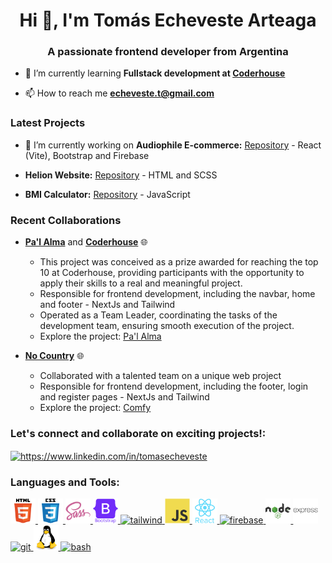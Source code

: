 <h1 align="center">Hi 👋, I'm Tomás Echeveste Arteaga</h1>
<h3 align="center">A passionate frontend developer from Argentina</h3>

- 🌱 I’m currently learning **Fullstack development at [Coderhouse](https://www.coderhouse.com/online/carrera-online-desarrollo-fullstack)**

- 📫 How to reach me **echeveste.t@gmail.com**

### Latest Projects

- 🔭 I’m currently working on **Audiophile E-commerce:** [Repository](https://github.com/Faradar/Audiophile) - React (Vite), Bootstrap and Firebase

- **Helion Website:** [Repository](https://github.com/Faradar/Helion-Website) - HTML and SCSS

- **BMI Calculator:** [Repository](https://github.com/Faradar/BMI-Calculator) - JavaScript

### Recent Collaborations

- **[Pa'l Alma](https://pal-alma.vercel.app/)** and **[Coderhouse](https://www.coderhouse.com/)** 🌐
  - This project was conceived as a prize awarded for reaching the top 10 at Coderhouse, providing participants with the opportunity to apply their skills to a real and meaningful project.
  - Responsible for frontend development, including the navbar, home and footer - NextJs and Tailwind
  - Operated as a Team Leader, coordinating the tasks of the development team, ensuring smooth execution of the project.
  - Explore the project: [Pa'l Alma](https://github.com/Faradar/Proyecto-Real-PAL-ALMA)

- **[No Country](https://www.nocountry.tech/)** 🌐
  - Collaborated with a talented team on a unique web project
  - Responsible for frontend development, including the footer, login and register pages - NextJs and Tailwind
  - Explore the project: [Comfy](https://no-country-comfy.vercel.app/)

<h3 align="left">Let's connect and collaborate on exciting projects!:</h3>
<p align="left">
<a href="https://linkedin.com/in/tomasecheveste" target="blank"><img align="center" src="https://raw.githubusercontent.com/rahuldkjain/github-profile-readme-generator/master/src/images/icons/Social/linked-in-alt.svg" alt="https://www.linkedin.com/in/tomasecheveste" height="30" width="40" /></a>
</p>

<h3 align="left">Languages and Tools:</h3>
<p align="left"> <a href="https://www.w3.org/html/" target="_blank" rel="noreferrer"> <img src="https://raw.githubusercontent.com/devicons/devicon/master/icons/html5/html5-original-wordmark.svg" alt="html5" width="40" height="40"/> </a> <a href="https://www.w3schools.com/css/" target="_blank" rel="noreferrer"> <img src="https://raw.githubusercontent.com/devicons/devicon/master/icons/css3/css3-original-wordmark.svg" alt="css3" width="40" height="40"/> </a> <a href="https://sass-lang.com" target="_blank" rel="noreferrer"> <img src="https://raw.githubusercontent.com/devicons/devicon/master/icons/sass/sass-original.svg" alt="sass" width="40" height="40"/> </a> <a href="https://getbootstrap.com" target="_blank" rel="noreferrer"> <img src="https://raw.githubusercontent.com/devicons/devicon/master/icons/bootstrap/bootstrap-plain-wordmark.svg" alt="bootstrap" width="40" height="40"/> </a> <a href="https://tailwindcss.com/" target="_blank" rel="noreferrer"> <img src="https://www.vectorlogo.zone/logos/tailwindcss/tailwindcss-icon.svg" alt="tailwind" width="40" height="40"/> </a> <a href="https://developer.mozilla.org/en-US/docs/Web/JavaScript" target="_blank" rel="noreferrer"> <img src="https://raw.githubusercontent.com/devicons/devicon/master/icons/javascript/javascript-original.svg" alt="javascript" width="40" height="40"/> </a> <a href="https://reactjs.org/" target="_blank" rel="noreferrer"> <img src="https://raw.githubusercontent.com/devicons/devicon/master/icons/react/react-original-wordmark.svg" alt="react" width="40" height="40"/> </a> <a href="https://firebase.google.com/" target="_blank" rel="noreferrer"> <img src="https://www.vectorlogo.zone/logos/firebase/firebase-icon.svg" alt="firebase" width="40" height="40"/> </a> <a href="https://nodejs.org" target="_blank" rel="noreferrer"> <img src="https://raw.githubusercontent.com/devicons/devicon/master/icons/nodejs/nodejs-original-wordmark.svg" alt="nodejs" width="40" height="40"/> </a> <a href="https://expressjs.com" target="_blank" rel="noreferrer"> <img src="https://raw.githubusercontent.com/devicons/devicon/master/icons/express/express-original-wordmark.svg" alt="express" width="40" height="40"/> </a> <a href="https://git-scm.com/" target="_blank" rel="noreferrer"> <img src="https://www.vectorlogo.zone/logos/git-scm/git-scm-icon.svg" alt="git" width="40" height="40"/> </a> <a href="https://www.linux.org/" target="_blank" rel="noreferrer"> <img src="https://raw.githubusercontent.com/devicons/devicon/master/icons/linux/linux-original.svg" alt="linux" width="40" height="40"/> </a> <a href="https://www.gnu.org/software/bash/" target="_blank" rel="noreferrer"> <img src="https://www.vectorlogo.zone/logos/gnu_bash/gnu_bash-icon.svg" alt="bash" width="40" height="40"/> </a> </p>
